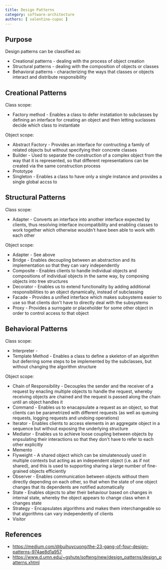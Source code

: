 ```yaml
---
title: Design Patterns
category: software-architecture
authors: [ valentina-cupac ]
---
```


## Purpose

Design patterns can be classified as:

* Creational patterns - dealing with the process of object creation
* Structural patterns - dealing with the composition of objects or classes
* Behavioral patterns - characterizing the ways that classes or objects interact and distribute responsibility


## Creational Patterns

Class scope:

* Factory method - Enables a class to defer instatiation to subclasses by defining an interface for creating an object and then letting suclasses decide which class to instantiate

Object scope:

* Abstract Factory - Provides an interface for contructing a family of related objects but without specifying their concrete classes
* Builder - Used to separate the construction of a complex object from the way that it is represented, so that different representations can be created via the same construction process
* Prototype
* Singleton - Enables a class to have only a single instance and provides a single global accss to

## Structural Patterns

Class scope:

* Adapter - Converts an interface into another interface expected by clients, thus resolving interface incompatibility and enabling classes to work together which otherwise wouldn't have been able to work with each other

Object scope:

* Adapter - See above
* Bridge - Enables decoupling between an abstraction and its implementation so that they can vary independently
* Composite - Enables clients to handle individual objects and compositions of individual objects in the same way, by composing objects into tree structures
* Decorator - Enables us to extend functionality by adding additional responsibilities to an object dynamically, instead of subclassing
* Facade - Provides a unified interface which makes subsystems easier to use so that clients don't have to directly deal with the subsystems
* Proxy - Provides a surrogate or placeholder for some other object in order to control access to that object

## Behavioral Patterns

Class scope:

* Interpreter - 
* Template Method - Enables a class to define a skeleton of an algorithm but deferring some steps to be implemented by the subclasses, but without changing the algorithm structure

Object scope:

* Chain of Responsibility - Decouples the sender and the receiver of a request by enacling multiple objects to handle the request, whereby receiving objects are chained and the request is passed along the chain until an object handles it
* Command - Enables us to enacapsulate a request as an object, so that clients can be parametrized with different requests (as well as queuing requests, logging requests and undoing operations)
* Iterator - Enables clients to access elements in an aggregate object in a sequence but without exposing the underlying structure
* Mediator - Enables us to achieve loose coupling between objects by enpsulating their interactions so that they don't have to refer to each other explicitly
* Memento
* Flyweight - A shared object which can be simulatenously used in multiple contexts but acting as an independent object (i.e. as if not shared), and this is used to supporting sharing a large number of fine-grained objects efficiently
* Observer - Enables communication between objects without them directly depending on each other, so that when the state of one object changes that its dependents are notified automatically
* State - Enables objects to alter their behaviour based on changes in internal state, whereby the object appears to change class when it changes state
* Strategy - Encapsulates algorithms and makes them interchangeable so that algorithms can vary independently of clients
* Visitor

## References

* https://medium.com/@buihuycuong/the-23-gang-of-four-design-patterns-974ae8d1a957
* https://www.d.umn.edu/~gshute/softeng/new/design_patterns/design_patterns.xhtml